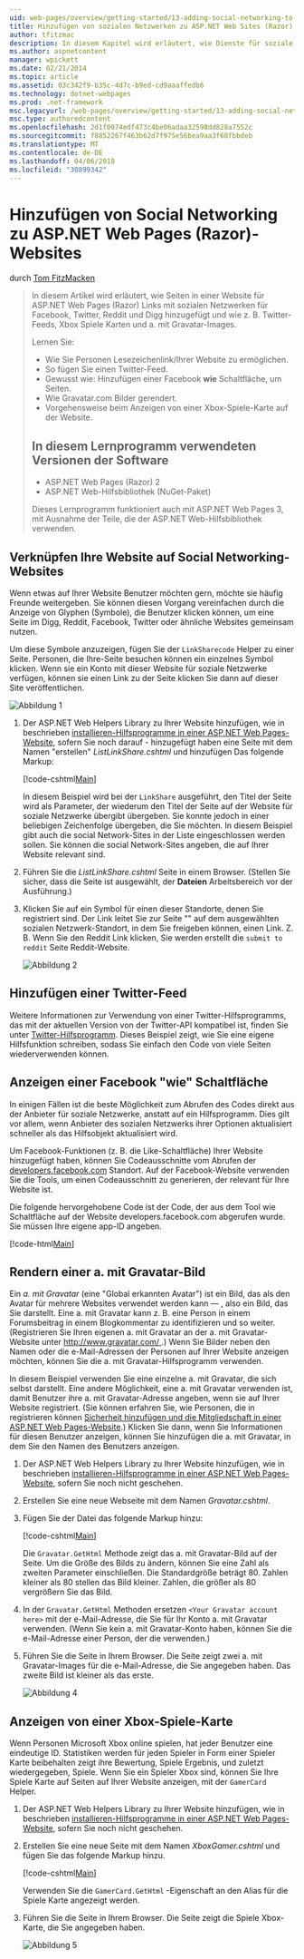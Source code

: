 ```yaml
---
uid: web-pages/overview/getting-started/13-adding-social-networking-to-your-web-site
title: Hinzufügen von sozialen Netzwerken zu ASP.NET Web Sites (Razor) Seiten | Microsoft Docs
author: tfitzmac
description: In diesem Kapitel wird erläutert, wie Dienste für soziale Netzwerke Ihrer Website integriert werden. In diesem Kapitel erfahren Sie, wie Besucher Lesezeichenlink/Ihrer Website...
ms.author: aspnetcontent
manager: wpickett
ms.date: 02/21/2014
ms.topic: article
ms.assetid: 03c342f9-b35c-4d7c-b9ed-cd9aaaffedb6
ms.technology: dotnet-webpages
ms.prod: .net-framework
msc.legacyurl: /web-pages/overview/getting-started/13-adding-social-networking-to-your-web-site
msc.type: authoredcontent
ms.openlocfilehash: 2d1f0074edf473c4be06adaa32598dd828a7552c
ms.sourcegitcommit: f8852267f463b62d7f975e56bea9aa3f68fbbdeb
ms.translationtype: MT
ms.contentlocale: de-DE
ms.lasthandoff: 04/06/2018
ms.locfileid: "30899342"
---
```

<a name="adding-social-networking-to-aspnet-web-pages-razor-sites"></a>Hinzufügen von Social Networking zu ASP.NET Web Pages (Razor)-Websites
====================
durch [Tom FitzMacken](https://github.com/tfitzmac)

> In diesem Artikel wird erläutert, wie Seiten in einer Website für ASP.NET Web Pages (Razor) Links mit sozialen Netzwerken für Facebook, Twitter, Reddit und Digg hinzugefügt und wie z. B. Twitter-Feeds, Xbox Spiele Karten und a. mit Gravatar-Images.
> 
> Lernen Sie:
> 
> - Wie Sie Personen Lesezeichenlink/Ihrer Website zu ermöglichen.
> - So fügen Sie einen Twitter-Feed.
> - Gewusst wie: Hinzufügen einer Facebook **wie** Schaltfläche, um Seiten.
> - Wie Gravatar.com Bilder gerendert.
> - Vorgehensweise beim Anzeigen von einer Xbox-Spiele-Karte auf der Website.
>   
> 
> ## <a name="software-versions-used-in-the-tutorial"></a>In diesem Lernprogramm verwendeten Versionen der Software
> 
> 
> - ASP.NET Web Pages (Razor) 2
> - ASP.NET Web-Hilfsbibliothek (NuGet-Paket)
>   
> 
> Dieses Lernprogramm funktioniert auch mit ASP.NET Web Pages 3, mit Ausnahme der Teile, die der ASP.NET Web-Hilfsbibliothek verwenden.


<a id="Linking_Your_Website"></a>
## <a name="linking-your-website-on-social-networking-sites"></a>Verknüpfen Ihre Website auf Social Networking-Websites

Wenn etwas auf Ihrer Website Benutzer möchten gern, möchte sie häufig Freunde weitergeben. Sie können diesen Vorgang vereinfachen durch die Anzeige von Glyphen (Symbole), die Benutzer klicken können, um eine Seite im Digg, Reddit, Facebook, Twitter oder ähnliche Websites gemeinsam nutzen.

Um diese Symbole anzuzeigen, fügen Sie der `LinkSharecode` Helper zu einer Seite. Personen, die Ihre-Seite besuchen können ein einzelnes Symbol klicken. Wenn sie ein Konto mit dieser Website für soziale Netzwerke verfügen, können sie einen Link zu der Seite klicken Sie dann auf dieser Site veröffentlichen.

![Abbildung 1](13-adding-social-networking-to-your-web-site/_static/image1.jpg)

1. Der ASP.NET Web Helpers Library zu Ihrer Website hinzufügen, wie in beschrieben [installieren-Hilfsprogramme in einer ASP.NET Web Pages-Website](https://go.microsoft.com/fwlink/?LinkId=252372), sofern Sie noch darauf - hinzugefügt haben eine Seite mit dem Namen "erstellen" *ListLinkShare.cshtml* und hinzufügen Das folgende Markup:

    [!code-cshtml[Main](13-adding-social-networking-to-your-web-site/samples/sample1.cshtml)]

    In diesem Beispiel wird bei der `LinkShare` ausgeführt, den Titel der Seite wird als Parameter, der wiederum den Titel der Seite auf der Website für soziale Netzwerke übergibt übergeben. Sie konnte jedoch in einer beliebigen Zeichenfolge übergeben, die Sie möchten. In diesem Beispiel gibt auch die social Network-Sites in der Liste eingeschlossen werden sollen. Sie können die social Network-Sites angeben, die auf Ihrer Website relevant sind.
2. Führen Sie die *ListLinkShare.cshtml* Seite in einem Browser. (Stellen Sie sicher, dass die Seite ist ausgewählt, der **Dateien** Arbeitsbereich vor der Ausführung.)
3. Klicken Sie auf ein Symbol für einen dieser Standorte, denen Sie registriert sind. Der Link leitet Sie zur Seite "" auf dem ausgewählten sozialen Netzwerk-Standort, in dem Sie freigeben können, einen Link. Z. B. Wenn Sie den Reddit Link klicken, Sie werden erstellt die `submit to reddit` Seite Reddit-Website.

     ![Abbildung 2](13-adding-social-networking-to-your-web-site/_static/image2.jpg)

<a id="Adding_a_Twitter_Feed"></a>
## <a name="adding-a-twitter-feed"></a>Hinzufügen einer Twitter-Feed

Weitere Informationen zur Verwendung von einer Twitter-Hilfsprogramms, das mit der aktuellen Version von der Twitter-API kompatibel ist, finden Sie unter [Twitter-Hilfsprogramm](../ui-layouts-and-themes/twitter-helper.md). Dieses Beispiel zeigt, wie Sie eine eigene Hilfsfunktion schreiben, sodass Sie einfach den Code von viele Seiten wiederverwenden können.

<a id="Displaying_a_Facebook_Button"></a>
## <a name="displaying-a-facebook-quotlikequot-button"></a>Anzeigen einer Facebook &quot;wie&quot; Schaltfläche

In einigen Fällen ist die beste Möglichkeit zum Abrufen des Codes direkt aus der Anbieter für soziale Netzwerke, anstatt auf ein Hilfsprogramm. Dies gilt vor allem, wenn Anbieter des sozialen Netzwerks ihrer Optionen aktualisiert schneller als das Hilfsobjekt aktualisiert wird.

Um Facebook-Funktionen (z. B. die Like-Schaltfläche) Ihrer Website hinzugefügt haben, können Sie Codeausschnitte vom Abrufen der [developers.facebook.com](https://developers.facebook.com/) Standort. Auf der Facebook-Website verwenden Sie die Tools, um einen Codeausschnitt zu generieren, der relevant für Ihre Website ist.

Die folgende hervorgehobene Code ist der Code, der aus dem Tool wie Schaltfläche auf der Website developers.facebook.com abgerufen wurde. Sie müssen Ihre eigene app-ID angeben.

[!code-html[Main](13-adding-social-networking-to-your-web-site/samples/sample2.html?highlight=7-14,16-17)]

<a id="Rendering_a_Gravatar_Image"></a>
## <a name="rendering-a-gravatar-image"></a>Rendern einer a. mit Gravatar-Bild

Ein *a. mit Gravatar* (eine &quot;Global erkannten Avatar&quot;) ist ein Bild, das als den Avatar für mehrere Websites verwendet werden kann &#8212; , also ein Bild, das Sie darstellt. Eine a. mit Gravatar kann z. B. eine Person in einem Forumsbeitrag in einem Blogkommentar zu identifizieren und so weiter. (Registrieren Sie Ihren eigenen a. mit Gravatar an der a. mit Gravatar-Website unter [ http://www.gravatar.com/ ](http://www.gravatar.com/).) Wenn Sie Bilder neben den Namen oder die e-Mail-Adressen der Personen auf Ihrer Website anzeigen möchten, können Sie die a. mit Gravatar-Hilfsprogramm verwenden.

In diesem Beispiel verwenden Sie eine einzelne a. mit Gravatar, die sich selbst darstellt. Eine andere Möglichkeit, eine a. mit Gravatar verwenden ist, damit Benutzer ihre a. mit Gravatar-Adresse angeben, wenn sie auf Ihrer Website registriert. (Sie können erfahren Sie, wie Personen, die in registrieren können [Sicherheit hinzufügen und die Mitgliedschaft in einer ASP.NET Web Pages-Website](https://go.microsoft.com/fwlink/?LinkId=202904).) Klicken Sie dann, wenn Sie Informationen für diesen Benutzer anzeigen, können Sie hinzufügen die a. mit Gravatar, in dem Sie den Namen des Benutzers anzeigen.

1. Der ASP.NET Web Helpers Library zu Ihrer Website hinzufügen, wie in beschrieben [installieren-Hilfsprogramme in einer ASP.NET Web Pages-Website](https://go.microsoft.com/fwlink/?LinkId=252372), sofern Sie noch nicht geschehen.
2. Erstellen Sie eine neue Webseite mit dem Namen *Gravatar.cshtml*.
3. Fügen Sie der Datei das folgende Markup hinzu: 

    [!code-cshtml[Main](13-adding-social-networking-to-your-web-site/samples/sample3.cshtml)]

    Die `Gravatar.GetHtml` Methode zeigt das a. mit Gravatar-Bild auf der Seite. Um die Größe des Bilds zu ändern, können Sie eine Zahl als zweiten Parameter einschließen. Die Standardgröße beträgt 80. Zahlen kleiner als 80 stellen das Bild kleiner. Zahlen, die größer als 80 vergrößern Sie das Bild.
4. In der `Gravatar.GetHtml` Methoden ersetzen `<Your Gravatar account here>` mit der e-Mail-Adresse, die Sie für Ihr Konto a. mit Gravatar verwenden. (Wenn Sie kein a. mit Gravatar-Konto haben, können Sie die e-Mail-Adresse einer Person, der die verwenden.)
5. Führen Sie die Seite in Ihrem Browser. Die Seite zeigt zwei a. mit Gravatar-Images für die e-Mail-Adresse, die Sie angegeben haben. Das zweite Bild ist kleiner als das erste. 

    ![Abbildung 4](13-adding-social-networking-to-your-web-site/_static/image3.jpg)

<a id="Displaying_an_Xbox_Gamer_Card"></a>
## <a name="displaying-an-xbox-gamer-card"></a>Anzeigen von einer Xbox-Spiele-Karte

Wenn Personen Microsoft Xbox online spielen, hat jeder Benutzer eine eindeutige ID. Statistiken werden für jeden Spieler in Form einer Spieler Karte beibehalten zeigt ihre Bewertung, Spiele Ergebnis, und zuletzt wiedergegeben, Spiele. Wenn Sie ein Spieler Xbox sind, können Sie Ihre Spiele Karte auf Seiten auf Ihrer Website anzeigen, mit der `GamerCard` Helper.

1. Der ASP.NET Web Helpers Library zu Ihrer Website hinzufügen, wie in beschrieben [installieren-Hilfsprogramme in einer ASP.NET Web Pages-Website](https://go.microsoft.com/fwlink/?LinkId=252372), sofern Sie noch nicht geschehen.
2. Erstellen Sie eine neue Seite mit dem Namen *XboxGamer.cshtml* und fügen Sie das folgende Markup hinzu.

    [!code-cshtml[Main](13-adding-social-networking-to-your-web-site/samples/sample4.cshtml)]

    Verwenden Sie die `GamerCard.GetHtml` -Eigenschaft an den Alias für die Spiele Karte angezeigt werden.
3. Führen Sie die Seite in Ihrem Browser. Die Seite zeigt die Spiele Xbox-Karte, die Sie angegeben haben.

    ![Abbildung 5](13-adding-social-networking-to-your-web-site/_static/image4.jpg)
